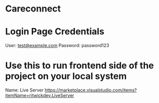# Careconnect

# Login Page Credentials
User: test@example.com
Password: password123

# Use this to run frontend side of the project on your local system
Name: Live Server
https://marketplace.visualstudio.com/items?itemName=ritwickdey.LiveServer
